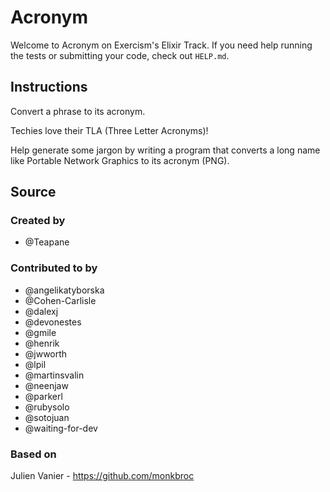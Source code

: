 # Acronym

Welcome to Acronym on Exercism's Elixir Track.
If you need help running the tests or submitting your code, check out `HELP.md`.

## Instructions

Convert a phrase to its acronym.

Techies love their TLA (Three Letter Acronyms)!

Help generate some jargon by writing a program that converts a long name
like Portable Network Graphics to its acronym (PNG).

## Source

### Created by

- @Teapane

### Contributed to by

- @angelikatyborska
- @Cohen-Carlisle
- @dalexj
- @devonestes
- @gmile
- @henrik
- @jwworth
- @lpil
- @martinsvalin
- @neenjaw
- @parkerl
- @rubysolo
- @sotojuan
- @waiting-for-dev

### Based on

Julien Vanier - https://github.com/monkbroc